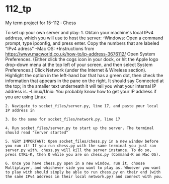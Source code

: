 # 112_tp
My term project for 15-112 : Chess

To set up your own server and play:
    1. Obtain your machine's local IPv4 address, which you will use to host the server:
        -Windows: 
            Open a command prompt, type ipconfig, and press enter. Copy the numbers that are labeled "IPv4 adress"
        -Mac OS: 
            *Instructions from https://www.macworld.co.uk/how-to/ip-address-3676112/
            Open System Preferences. (Either click the cogs icon in your dock, or hit the Apple logo drop-down menu at the top left of your screen, and then select System Preferences.)
            Click Network (under the Internet & Wireless section).
            Highlight the option in the left-hand bar that has a green dot, then check the information that appears in the pane on the right. It should say Connected at the top; in the smaller text underneath it will tell you what your internal IP address is.
        -Linux/Unix:
            You probably know how to get your IP address if you are using Linux

    2. Navigate to socket_files/server.py, line 17, and paste your local IP address in

    3. Do the same for socket_files/network.py, line 17

    4. Run socket_files/server.py to start up the server. The terminal should read "server started"

    5. VERY IMPORTANT: Open socket_files/chess.py in a new window before you run it! If you run chess.py with the same terminal you just ran server.py with, chess.py will kill the server instance. To do so, press CTRL-K, then O while you are on chess.py (Command-K on Mac OS).

    6. Once you have chess.py open in a new window, run it, choose Multiplayer, and whichever side you want to play as. Whoever you want to play with should simply be able to run chess.py on their end (with the same IPv4 address in their local network.py) and connect with you. 


